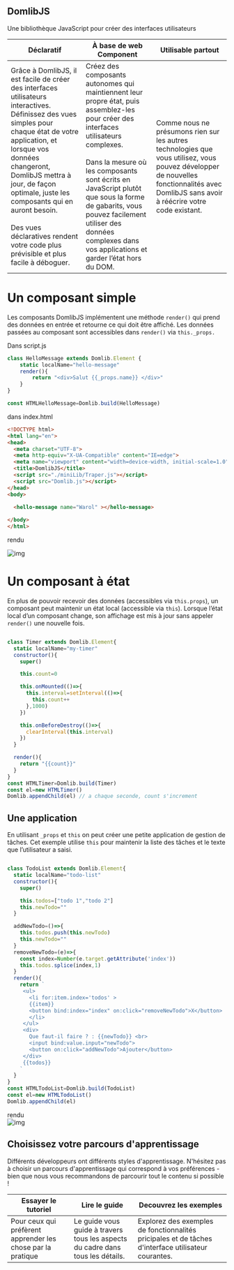 
## DomlibJS

Une bibliothèque JavaScript pour créer des interfaces utilisateurs

| Déclaratif                                         | À base de web Component                            |Utilisable partout |
| -------------------------------------------------- | -------------------------------------------------- | -------------------------------------------------- |
| Grâce à DomlibJS, il est facile de créer des interfaces utilisateurs interactives. Définissez des vues simples pour chaque état de votre application, et lorsque vos données changeront, DomlibJS mettra à jour, de façon optimale, juste les composants qui en auront besoin. <br/><br/> Des vues déclaratives rendent votre code plus prévisible et plus facile à déboguer.    | Créez des composants autonomes qui maintiennent leur propre état, puis assemblez-les pour créer des interfaces utilisateurs complexes.<br/><br/> Dans la mesure où les composants sont écrits en JavaScript plutôt que sous la forme de gabarits, vous pouvez facilement utiliser des données complexes dans vos applications et garder l’état hors du DOM.   | Comme nous ne présumons rien sur les autres technologies que vous utilisez, vous pouvez développer de nouvelles fonctionnalités avec DomlibJS sans avoir à réécrire votre code existant. |

# Un composant simple

Les composants DomlibJS implémentent une méthode `render()` qui prend des données en entrée et retourne ce qui doit être affiché. Les données passées au composant sont accessibles dans `render()` via `this._props.`


Dans script.js
```js
class HelloMessage extends Domlib.Element {
    static localName="hello-message"
    render(){
        return "<div>Salut {{_props.name}} </div>"
    }
}

const HTMLHelloMessage=Domlib.build(HelloMessage)

```

dans index.html
```html
<!DOCTYPE html>
<html lang="en">
<head>
  <meta charset="UTF-8">
  <meta http-equiv="X-UA-Compatible" content="IE=edge">
  <meta name="viewport" content="width=device-width, initial-scale=1.0">
  <title>DomlibJS</title>
  <script src="./miniLib/Traper.js"></script>
  <script src="Domlib.js"></script>
</head>
<body>
  
  <hello-message name="Warol" ></hello-message>

</body>
</html>

```

rendu <br>

![img](./img/salut-Warol.PNG)


# Un composant à état

En plus de pouvoir recevoir des données (accessibles via `this.props`), un composant peut maintenir un état local (accessible via `this`). Lorsque l’état local d’un composant change, son affichage est mis à jour sans appeler `render()` une nouvelle fois.

```js

class Timer extends Domlib.Element{
  static localName="my-timer"
  constructor(){
    super()

    this.count=0

    this.onMounted(()=>{
      this.interval=setInterval(()=>{
        this.count++
      },1000)
    })

    this.onBeforeDestroy(()=>{
      clearInterval(this.interval)
    })
  }

  render(){
    return "{{count}}"
  }
}
const HTMLTimer=Domlib.build(Timer)
const el=new HTMLTimer()
Domlib.appendChild(el) // a chaque seconde, count s'increment

```

## Une application

En utilisant `_props` et `this` on peut créer une petite application de gestion de tâches. Cet exemple utilise `this` pour maintenir la liste des tâches et le texte que l’utilisateur a saisi.

```js

class TodoList extends Domlib.Element{
  static localName="todo-list"
  constructor(){
    super()

    this.todos=["todo 1","todo 2"]
    this.newTodo=""
  }

  addNewTodo=()=>{
    this.todos.push(this.newTodo)
    this.newTodo=""
  }
  removeNewTodo=(e)=>{
    const index=Number(e.target.getAttribute('index'))
    this.todos.splice(index,1)
  }
  render(){
    return `
     <ul>
       <li for:item.index='todos' >
       {{item}} 
       <button bind:index="index" on:click="removeNewTodo">X</button>
       </li>
     </ul>
     <div>
       Que faut-il faire ? : {{newTodo}} <br>
       <input bind:value.input="newTodo">
       <button on:click="addNewTodo">Ajouter</button>
     </div>
     {{todos}}
    `
  }
}
const HTMLTodoList=Domlib.build(TodoList)
const el=new HTMLTodoList()
Domlib.appendChild(el)

```

rendu <br>
![img](./todoList.gif)

## Choisissez votre parcours d'apprentissage

Différents développeurs ont différents styles d'apprentissage. N'hésitez pas à choisir un parcours d'apprentissage qui correspond à vos préférences - bien que nous vous recommandons de parcourir tout le contenu si possible !

|Essayer le tutoriel|Lire le guide|Decouvrez les exemples|
|-------------------|-------------|----------------------|
|Pour ceux qui préfèrent apprender les chose par la pratique|Le guide vous guide à travers tous les aspects du cadre dans tous les détails.|Explorez des exemples de fonctionnalités pricipales et de tâches d'interface utilisateur courantes.|

